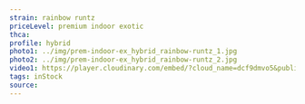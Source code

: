 ```yaml
---
strain: rainbow runtz
priceLevel: premium indoor exotic
thca:
profile: hybrid
photo1: ../img/prem-indoor-ex_hybrid_rainbow-runtz_1.jpg
photo2: ../img/prem-indoor-ex_hybrid_rainbow-runtz_2.jpg
video1: https://player.cloudinary.com/embed/?cloud_name=dcf9dmvo5&public_id=prem-indoor-ex_hybrid_rainbow-runtz_kt4iye&profile=flower
tags: inStock
source:
---
```


